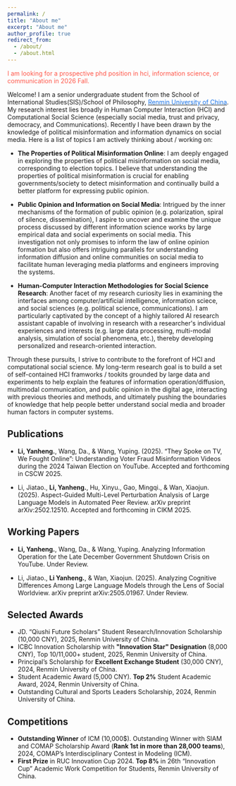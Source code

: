 ```yaml
---
permalink: /
title: "About me"
excerpt: "About me"
author_profile: true
redirect_from: 
  - /about/
  - /about.html
---
```


 <span style="color:#FF574A">I am looking for a prospective phd position in hci, information science, or communication in 2026 Fall.</span>

Welcome! I am a senior undergraduate student from the School of International Studies(SIS)/School of Philosophy, [<span style="color:#1a73e8;">Renmin University of China</span>](https://www.ruc.edu.cn/). My research interest lies broadly in Human Computer Interaction (HCI) and Computational Social Science (especially social media, trust and privacy, democracy, and Communications). Recently I have been drawn by the knowledge of political misinformation and information dynamics on social media. Here is a list of topics I am actively thinking about / working on: 
- **The Properties of Political Misinformation Online**: I am deeply engaged in exploring the properties of political misinformation on social media, corresponding to election topics. I believe that understanding the properties of political misinformation is crucial for enabling governments/society to detect misinformation and continually build a better platform for expressing public opinion.

- **Public Opinion and Information on Social Media**: Intrigued by the inner mechanisms of the formation of public opinion (e.g. polarization, spiral of silence, dissemination), I aspire to uncover and examine the unique process discussed by different information science works by large empirical data and social experiments on social media. This investigation not only promises to inform the law of online opinion formation but also offers intriguing parallels for understanding information diffusion and online communities on social media to facilitate human leveraging media platforms and engineers improving the systems.

- **Human-Computer Interaction Methodologies for Social Science Research**: Another facet of my research curiosity lies in examining the interfaces among computer/artificial intelligence, information sciece,  and social sciences (e.g. political science, communications). I am particularly captivated by the concept of a highly tailored AI research assistant capable of involving in research with a researcher's individual experiences and interests (e.g. large data processing, multi-modal analysis, simulation of social phenomena, etc.), thereby developing personalized and research-oriented interaction.

Through these pursuits, I strive to contribute to the forefront of HCI and computational social science. My long-term research goal is to build a set of self-contained HCI framworks / tookits grounded by large data and experiments to help explain the features of information operation/diffusion, multimodal communication, and public opinion in the digital age, interacting with previous theories and methods, and ultimately pushing the boundaries of knowledge that help people better understand social media and broader human factors in computer systems.


## Publications

- **Li, Yanheng.**, Wang, Da., & Wang, Yuping. (2025). “They Spoke on TV, We Fought Online”: Understanding  Voter Fraud  Misinformation Videos during the 2024 Taiwan Election on YouTube. Accepted and forthcoming in CSCW 2025.

- Li, Jiatao., **Li, Yanheng.**, Hu, Xinyu., Gao, Mingqi., & Wan, Xiaojun. (2025). Aspect-Guided Multi-Level Perturbation Analysis of Large Language Models in Automated Peer Review. arXiv preprint arXiv:2502.12510. Accepted and forthcoming in CIKM 2025. <be>

## Working Papers

- **Li, Yanheng.**, Wang, Da., & Wang, Yuping. Analyzing Information Operation for the Late December Government Shutdown Crisis on YouTube. Under Review.

- Li, Jiatao., **Li Yanheng.**, & Wan, Xiaojun. (2025). Analyzing Cognitive Differences Among Large Language Models through the Lens of Social Worldview. arXiv preprint arXiv:2505.01967. Under Review.


## Selected Awards
- JD. “Qiushi Future Scholars” Student Research/Innovation Scholarship (10,000 CNY), 2025, Renmin University of China.
- ICBC Innovation Scholarship with **"Innovation Star" Designation** (8,000 CNY), Top 10/11,000+ student, 2025, Renmin University of China.
- Principal’s Scholarship for **Excellent Exchange Student** (30,000 CNY), 2024, Renmin University of China.
- Student Academic Award (5,000 CNY). **Top 2%** Student Academic Award, 2024, Renmin University of China.
- Outstanding Cultural and Sports Leaders Scholarship, 2024, Renmin University of China.


## Competitions
- **Outstanding Winner** of ICM (10,000$). Outstanding Winner with SIAM and COMAP Scholarship Award (**Rank 1st in more than 28,000 teams**), 2024, COMAP’s Interdisciplinary Contest in Modeling (ICM).
- **First Prize** in RUC Innovation Cup 2024. **Top 8%** in 26th “Innovation Cup” Academic Work Competition
for Students, Renmin University of China.


<!--<a href="http://www.clustrmaps.com/map/Chrisleeyh.github.io" title="Visit tracker for Chrisleeyh.github.io"><img src="//www.clustrmaps.com/map_v2.png?d=Me_sEzsM2boLt8c8-yw7Ej7U5ICu0M-hw9sffOWhDYE" /></a>



<!-- [Email](mailto:2200016651@stu.pku.edu.cn) / [Github](https://github.com/leejamesss) / [Wechat](../images/wechat.jpg) / [CSDN](https://blog.csdn.net/m0_72410588?spm=1000.2115.3001.5343) -->

